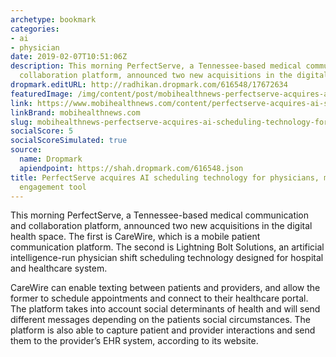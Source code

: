 ```yaml
---
archetype: bookmark
categories:
- ai
- physician
date: 2019-02-07T10:51:06Z
description: This morning PerfectServe, a Tennessee-based medical communication and
  collaboration platform, announced two new acquisitions in the digital health space.
dropmark.editURL: http://radhikan.dropmark.com/616548/17672634
featuredImage: /img/content/post/mobihealthnews-perfectserve-acquires-ai-scheduling-technology-for-physicians-mobile-patient-engagement-tool.png
link: https://www.mobihealthnews.com/content/perfectserve-acquires-ai-scheduling-technology-physicians-mobile-patient-engagement-tool
linkBrand: mobihealthnews.com
slug: mobihealthnews-perfectserve-acquires-ai-scheduling-technology-for-physicians-mobile-patient-engagement-tool
socialScore: 5
socialScoreSimulated: true
source:
  name: Dropmark
  apiendpoint: https://shah.dropmark.com/616548.json
title: PerfectServe acquires AI scheduling technology for physicians, mobile patient
  engagement tool
---
```

This morning PerfectServe, a Tennessee-based medical communication and collaboration platform, announced two new acquisitions in the digital health space. The first is CareWire, which is a mobile patient communication platform. The second is Lightning Bolt Solutions, an artificial intelligence-run physician shift scheduling technology designed for hospital and healthcare system. 

CareWire can enable texting between patients and providers, and allow the former to schedule appointments and connect to their healthcare portal. The platform takes into account social determinants of health and will send different messages depending on the patients social circumstances. The platform is also able to capture patient and provider interactions and send them to the provider’s EHR system, according to its website. 

